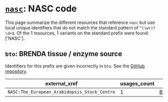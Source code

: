 # [`nasc`](https://bioregistry.io/nasc): NASC code

This page summarize the different resources that reference `nasc`
but use local unique identifiers that do not match the standard pattern of
`^(\w+)?\d+$`. Of the 1 resources,
1 variants on the standard prefix were found: ['NASC'].

## `bto`: BRENDA tissue / enzyme source

Identifiers for this prefix are given incorrectly in `bto`. See the [GitHub repository](https://github.com/BRENDA-Enzymes/BTO).

| external_xref                                |   usages_count | usages                                                    |
|----------------------------------------------|----------------|-----------------------------------------------------------|
| `NASC:The_European_Arabidopsis_Stock_Centre` |              1 | [BTO:0003086](http://purl.obolibrary.org/obo/BTO_0003086) |

